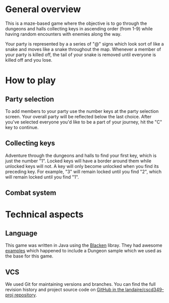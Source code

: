 # General overview

This is a maze-based game where the objective is to go through the dungeons and halls collecting keys in ascending order (from 1-9) while having random encounters with enemies along the way.

Your party is represented by a a series of "@" signs which look sort of like a snake and moves like a snake throughout the map. Whenever a member of your party is killed off, the tail of your snake is removed until everyone is killed off and you lose.

# How to play

## Party selection

To add members to your party use the number keys at the party selection screen. Your overall party will be reflected below the last choice. After you've selected everyone you'd like to be a part of your journey, hit the "C" key to continue.

## Collecting keys

Adventure through the dungeons and halls to find your first key, which is just the number "1". Locked keys will have a border around them while unlocked keys will not. A key will only become unlocked when you find its preceding key. For example, "3" will remain locked until you find "2", which will remain locked until you find "1".

## Combat system

# Technical aspects


## Language
This game was written in Java using the [Blacken](code.google.com/p/blacken/) libray. They had awesome [examples](https://code.google.com/p/blacken/downloads/list) which happened to include a Dungeon sample which we used as the base for this game.

## VCS

We used Git for maintaining versions and branches. You can find the full revision history and project source code on [GitHub in the landaire/cscd349-proj repository](https://github.com/landaire/cscd349-proj).